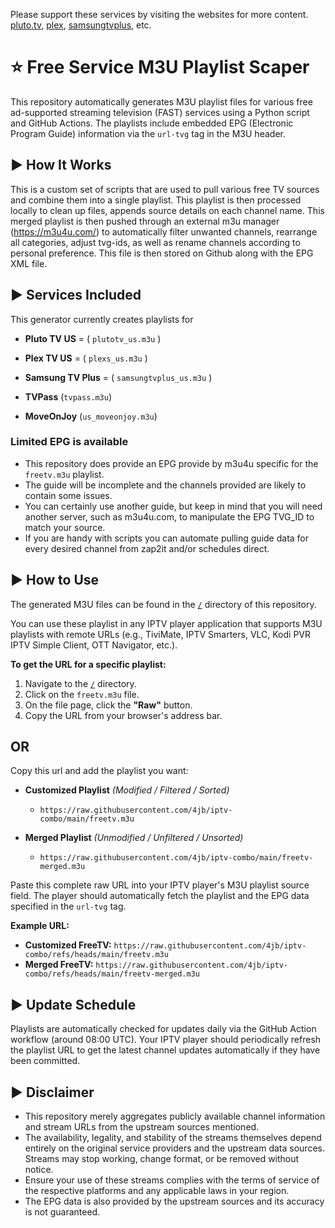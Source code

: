 Please support these services by visiting the websites for more content. [pluto.tv](https://pluto.tv/us/hub/home), [plex](https://www.plex.tv), [samsungtvplus](https://www.samsungtvplus.com), etc.

# ⭐ Free Service M3U Playlist Scaper

This repository automatically generates M3U playlist files for various free ad-supported streaming television (FAST) services using a Python script and GitHub Actions. The playlists include embedded EPG (Electronic Program Guide) information via the `url-tvg` tag in the M3U header.

## ▶️ How It Works

This is a custom set of scripts that are used to pull various free TV sources and combine them into a single playlist. This playlist is then processed locally to clean up files, appends source details on each channel name. This merged playlist is then pushed through an external m3u manager (https://m3u4u.com/) to automatically filter unwanted channels, rearrange all categories, adjust tvg-ids, as well as rename channels according to personal preference. This file is then stored on Github along with the EPG XML file.

## ▶️ Services Included

This generator currently creates playlists for

*   **Pluto TV US** = ( `plutotv_us.m3u` )

*   **Plex TV US**  = ( `plexs_us.m3u` )
    
*   **Samsung TV Plus**  = ( `samsungtvplus_us.m3u` )

*   **TVPass** (`tvpass.m3u`)
  
*   **MoveOnJoy** (`us_moveonjoy.m3u`) 

###   **Limited EPG is available**
*   This repository does provide an EPG provide by m3u4u specific for the `freetv.m3u` playlist.
*   The guide will be incomplete and the channels provided are likely to contain some issues.
*   You can certainly use another guide, but keep in mind that you will need another server, such as m3u4u.com, to manipulate the EPG TVG_ID to match your source.
*   If you are handy with scripts you can automate pulling guide data for every desired channel from zap2it and/or schedules direct. 

## ▶️ How to Use

The generated M3U files can be found in the [`/`](https://github.com/4jb/iptv-combo/tree/main) directory of this repository.

You can use these playlist in any IPTV player application that supports M3U playlists with remote URLs (e.g., TiviMate, IPTV Smarters, VLC, Kodi PVR IPTV Simple Client, OTT Navigator, etc.).

**To get the URL for a specific playlist:**

1.  Navigate to the [`/`](https://github.com/4jb/iptv-combo/tree/main) directory.
2.  Click on the `freetv.m3u` file.
3.  On the file page, click the **"Raw"** button.
4.  Copy the URL from your browser's address bar.
   
## OR

Copy this url and add the playlist you want:

+ **Customized Playlist** *(Modified / Filtered / Sorted)*
    -     https://raw.githubusercontent.com/4jb/iptv-combo/main/freetv.m3u

+ **Merged Playlist** *(Unmodified / Unfiltered / Unsorted)*
    -     https://raw.githubusercontent.com/4jb/iptv-combo/main/freetv-merged.m3u

Paste this complete raw URL into your IPTV player's M3U playlist source field. The player should automatically fetch the playlist and the EPG data specified in the `url-tvg` tag.

**Example URL:**

*   **Customized FreeTV:** `https://raw.githubusercontent.com/4jb/iptv-combo/refs/heads/main/freetv.m3u`
*   **Merged FreeTV:** `https://raw.githubusercontent.com/4jb/iptv-combo/refs/heads/main/freetv-merged.m3u`

## ▶️ Update Schedule

Playlists are automatically checked for updates daily via the GitHub Action workflow (around 08:00 UTC). Your IPTV player should periodically refresh the playlist URL to get the latest channel updates automatically if they have been committed.

## ▶️ Disclaimer

*   This repository merely aggregates publicly available channel information and stream URLs from the upstream sources mentioned.
*   The availability, legality, and stability of the streams themselves depend entirely on the original service providers and the upstream data sources. Streams may stop working, change format, or be removed without notice.
*   Ensure your use of these streams complies with the terms of service of the respective platforms and any applicable laws in your region.
*   The EPG data is also provided by the upstream sources and its accuracy is not guaranteed.
